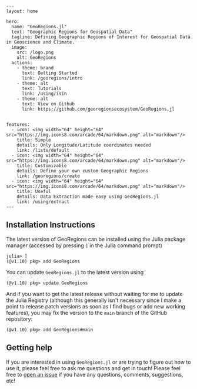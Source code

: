 ```@raw html
---
layout: home

hero:
  name: "GeoRegions.jl"
  text: "Geographic Regions for Geospatial Data"
  tagline: Defining Geographic Regions of Interest for Geospatial Data in Geoscience and Climate.
  image:
    src: /logo.png
    alt: GeoRegions
  actions:
    - theme: brand
      text: Getting Started
      link: /georegions/intro
    - theme: alt
      text: Tutorials
      link: /using/isin
    - theme: alt
      text: View on Github
      link: https://github.com/georegionsecosystem/GeoRegions.jl
      

features:
  - icon: <img width="64" height="64" src="https://img.icons8.com/arcade/64/markdown.png" alt="markdown"/>
    title: Simple
    details: Only Longitude/Latitude coordinates needed
    link: /lists/default
  - icon: <img width="64" height="64" src="https://img.icons8.com/arcade/64/markdown.png" alt="markdown"/>
    title: Customizable
    details: Define your own custom Geographic Regions
    link: /georegions/create
  - icon: <img width="64" height="64" src="https://img.icons8.com/arcade/64/markdown.png" alt="markdown"/>
    title: Useful
    details: Data Extraction made easy using GeoRegions.jl
    link: /using/extract
---
```

## Installation Instructions

The latest version of GeoRegions can be installed using the Julia package manager (accessed by pressing `]` in the Julia command prompt)
```julia-repl
julia> ]
(@v1.10) pkg> add GeoRegions
```

You can update `GeoRegions.jl` to the latest version using
```julia-repl
(@v1.10) pkg> update GeoRegions
```

And if you want to get the latest release without waiting for me to update the Julia Registry (although this generally isn't necessary since I make a point to release patch versions as soon as I find bugs or add new working features), you may fix the version to the `main` branch of the GitHub repository:
```julia-repl
(@v1.10) pkg> add GeoRegions#main
```

## Getting help
If you are interested in using `GeoRegions.jl` or are trying to figure out how to use it, please feel free to ask me questions and get in touch!  Please feel free to [open an issue](https://github.com/JuliaClimate/GeoRegions.jl/issues/new) if you have any questions, comments, suggestions, etc!
